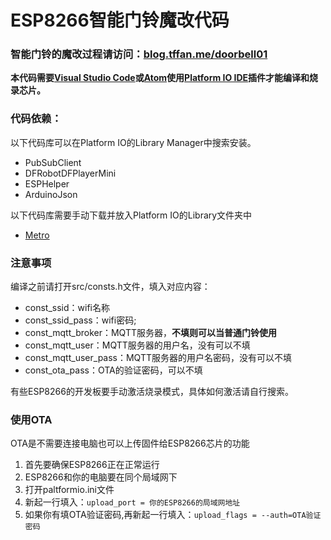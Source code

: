 # ESP8266智能门铃魔改代码

### 智能门铃的魔改过程请访问：[blog.tffan.me/doorbell01](https://blog.tffan.me/doorbell01)

**本代码需要[Visual Studio Code](https://code.visualstudio.com/)或[Atom](https://atom.io/)使用[Platform IO IDE](https://platformio.org/platformio-ide)插件才能编译和烧录芯片。**

### 代码依赖：

以下代码库可以在Platform IO的Library Manager中搜索安装。

* PubSubClient
* DFRobotDFPlayerMini
* ESPHelper
* ArduinoJson

以下代码库需要手动下载并放入Platform IO的Library文件夹中

* [Metro](https://github.com/thomasfredericks/Metro-Arduino-Wiring/archive/master.zip)

### 注意事项

编译之前请打开src/consts.h文件，填入对应内容：

* const_ssid：wifi名称
* const_ssid_pass：wifi密码;
* const_mqtt_broker：MQTT服务器，**不填则可以当普通门铃使用**
* const_mqtt_user：MQTT服务器的用户名，没有可以不填
* const_mqtt_user_pass：MQTT服务器的用户名密码，没有可以不填
* const_ota_pass：OTA的验证密码，可以不填

有些ESP8266的开发板要手动激活烧录模式，具体如何激活请自行搜索。

### 使用OTA

OTA是不需要连接电脑也可以上传固件给ESP8266芯片的功能

1. 首先要确保ESP8266正在正常运行
2. ESP8266和你的电脑要在同个局域网下
3. 打开paltformio.ini文件
4. 新起一行填入：`upload_port = 你的ESP8266的局域网地址`
5. 如果你有填OTA验证密码,再新起一行填入：`upload_flags = --auth=OTA验证密码`



